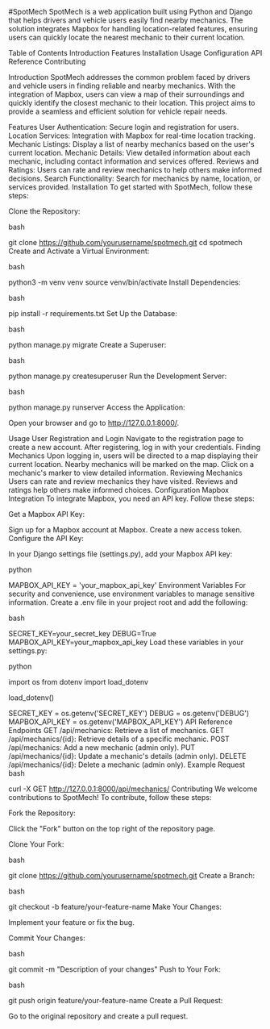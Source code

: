 #SpotMech
SpotMech is a web application built using Python and Django that helps drivers and vehicle users easily find nearby mechanics. The solution integrates Mapbox for handling location-related features, ensuring users can quickly locate the nearest mechanic to their current location.

Table of Contents
Introduction
Features
Installation
Usage
Configuration
API Reference
Contributing

Introduction
SpotMech addresses the common problem faced by drivers and vehicle users in finding reliable and nearby mechanics. With the integration of Mapbox, users can view a map of their surroundings and quickly identify the closest mechanic to their location. This project aims to provide a seamless and efficient solution for vehicle repair needs.

Features
User Authentication: Secure login and registration for users.
Location Services: Integration with Mapbox for real-time location tracking.
Mechanic Listings: Display a list of nearby mechanics based on the user's current location.
Mechanic Details: View detailed information about each mechanic, including contact information and services offered.
Reviews and Ratings: Users can rate and review mechanics to help others make informed decisions.
Search Functionality: Search for mechanics by name, location, or services provided.
Installation
To get started with SpotMech, follow these steps:

Clone the Repository:

bash
    
git clone https://github.com/yourusername/spotmech.git
cd spotmech
Create and Activate a Virtual Environment:

bash
    
python3 -m venv venv
source venv/bin/activate
Install Dependencies:

bash
    
pip install -r requirements.txt
Set Up the Database:

bash
    
python manage.py migrate
Create a Superuser:

bash
    
python manage.py createsuperuser
Run the Development Server:

bash
    
python manage.py runserver
Access the Application:

Open your browser and go to http://127.0.0.1:8000/.

Usage
User Registration and Login
Navigate to the registration page to create a new account.
After registering, log in with your credentials.
Finding Mechanics
Upon logging in, users will be directed to a map displaying their current location.
Nearby mechanics will be marked on the map.
Click on a mechanic's marker to view detailed information.
Reviewing Mechanics
Users can rate and review mechanics they have visited.
Reviews and ratings help others make informed choices.
Configuration
Mapbox Integration
To integrate Mapbox, you need an API key. Follow these steps:

Get a Mapbox API Key:

Sign up for a Mapbox account at Mapbox.
Create a new access token.
Configure the API Key:

In your Django settings file (settings.py), add your Mapbox API key:

python
    
MAPBOX_API_KEY = 'your_mapbox_api_key'
Environment Variables
For security and convenience, use environment variables to manage sensitive information. Create a .env file in your project root and add the following:

bash
    
SECRET_KEY=your_secret_key
DEBUG=True
MAPBOX_API_KEY=your_mapbox_api_key
Load these variables in your settings.py:

python
    
import os
from dotenv import load_dotenv

load_dotenv()

SECRET_KEY = os.getenv('SECRET_KEY')
DEBUG = os.getenv('DEBUG')
MAPBOX_API_KEY = os.getenv('MAPBOX_API_KEY')
API Reference
Endpoints
GET /api/mechanics: Retrieve a list of mechanics.
GET /api/mechanics/{id}: Retrieve details of a specific mechanic.
POST /api/mechanics: Add a new mechanic (admin only).
PUT /api/mechanics/{id}: Update a mechanic's details (admin only).
DELETE /api/mechanics/{id}: Delete a mechanic (admin only).
Example Request
bash
    
curl -X GET http://127.0.0.1:8000/api/mechanics/
Contributing
We welcome contributions to SpotMech! To contribute, follow these steps:

Fork the Repository:

Click the "Fork" button on the top right of the repository page.

Clone Your Fork:

bash
    
git clone https://github.com/yourusername/spotmech.git
Create a Branch:

bash
    
git checkout -b feature/your-feature-name
Make Your Changes:

Implement your feature or fix the bug.

Commit Your Changes:

bash
    
git commit -m "Description of your changes"
Push to Your Fork:

bash
    
git push origin feature/your-feature-name
Create a Pull Request:

Go to the original repository and create a pull request.
